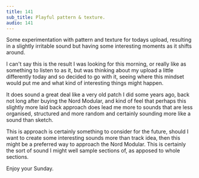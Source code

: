 ```yaml
---
title: 141
sub_title: Playful pattern & texture.
audio: 141
---
```


Some experimentation with pattern and texture for todays upload, resulting in a slightly irritable sound but having some interesting moments as it shifts around.

I can't say this is the result I was looking for this morning, or really like as something to listen to as it, but was thinking about my upload a little differently today and so decided to go with it, seeing where this mindset would put me and what kind of interesting things might happen.

It does sound a great deal like a very old patch I did some years ago, back not long after buying the Nord Modular, and kind of feel that perhaps this slightly more laid back approach does lead me more to sounds that are less organised, structured and more random and certainly sounding more like a sound than sketch. 

This is approach is certainly something to consider for the future, should I want to create some interesting sounds more than track idea, then this might be a preferred way to approach the Nord Modular. This is certainly the sort of sound I might well sample sections of, as apposed to whole sections.

Enjoy your Sunday.
